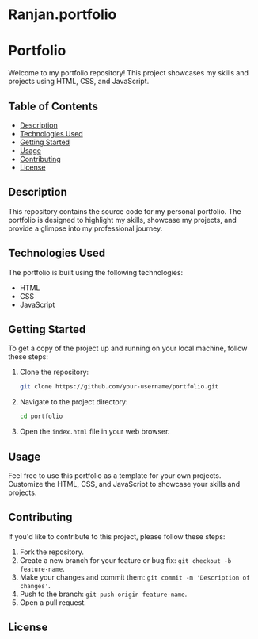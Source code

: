 # Ranjan.portfolio

# Portfolio

Welcome to my portfolio repository! This project showcases my skills and projects using HTML, CSS, and JavaScript.

## Table of Contents
- [Description](#description)
- [Technologies Used](#technologies-used)
- [Getting Started](#getting-started)
- [Usage](#usage)
- [Contributing](#contributing)
- [License](#license)

## Description

This repository contains the source code for my personal portfolio. The portfolio is designed to highlight my skills, showcase my projects, and provide a glimpse into my professional journey.

## Technologies Used

The portfolio is built using the following technologies:

- HTML
- CSS
- JavaScript

## Getting Started

To get a copy of the project up and running on your local machine, follow these steps:

1. Clone the repository:

   ```bash
   git clone https://github.com/your-username/portfolio.git
   ```

2. Navigate to the project directory:

   ```bash
   cd portfolio
   ```

3. Open the `index.html` file in your web browser.

## Usage

Feel free to use this portfolio as a template for your own projects. Customize the HTML, CSS, and JavaScript to showcase your skills and projects.

## Contributing

If you'd like to contribute to this project, please follow these steps:

1. Fork the repository.
2. Create a new branch for your feature or bug fix: `git checkout -b feature-name`.
3. Make your changes and commit them: `git commit -m 'Description of changes'`.
4. Push to the branch: `git push origin feature-name`.
5. Open a pull request.

## License

